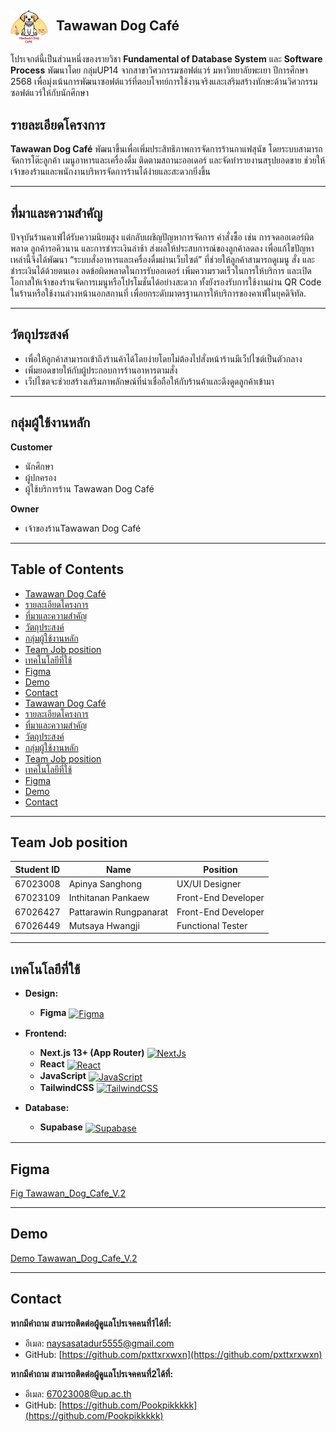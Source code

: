 ## <img src="public/logo.png" alt="หน้าแรกของโปรเจค" width="60" style="vertical-align: middle; margin-right: 8px;"/> Tawawan Dog Café

โปรเจกต์นี้เป็นส่วนหนึ่งของรายวิชา **Fundamental of Database System** และ **Software Process** พัฒนาโดย กลุ่มUP14 จากสาขาวิศวกรรมซอฟต์แวร์ มหาวิทยาลัยพะเยา ปีการศึกษา 2568 เพื่อมุ่งเน้นการพัฒนาซอฟต์แวร์ที่ตอบโจทย์การใช้งานจริงและเสริมสร้างทักษะด้านวิศวกรรมซอฟต์แวร์ให้กับนักศึกษา

## รายละเอียดโครงการ
**Tawawan Dog Café** พัฒนาขึ้นเพื่อเพิ่มประสิทธิภาพการจัดการร้านกาแฟสุนัข โดยระบบสามารถจัดการโต๊ะลูกค้า เมนูอาหารและเครื่องดื่ม ติดตามสถานะออเดอร์ และจัดทำรายงานสรุปยอดขาย ช่วยให้เจ้าของร้านและพนักงานบริหารจัดการร้านได้ง่ายและสะดวกยิ่งขึ้น

---
## ที่มาและความสำคัญ
ปัจจุบันร้านคาเฟ่ได้รับความนิยมสูง แต่กลับเผชิญปัญหาการจัดการ คำสั่งซื้อ เช่น การจดออเดอร์ผิดพลาด ลูกค้ารอคิวนาน และการชำระเงินล่าช้า ส่งผลให้ประสบการณ์ของลูกค้าลดลง เพื่อแก้ไขปัญหาเหล่านี้จึงได้พัฒนา “ระบบสั่งอาหารและเครื่องดื่มผ่านเว็บไซต์” ที่ช่วยให้ลูกค้าสามารถดูเมนู สั่ง และชำระเงินได้ด้วยตนเอง ลดข้อผิดพลาดในการรับออเดอร์ เพิ่มความรวดเร็วในการให้บริการ และเปิดโอกาสให้เจ้าของร้านจัดการเมนูหรือโปรโมชั่นได้อย่างสะดวก ทั้งยังรองรับการใช้งานผ่าน QR Code ในร้านหรือใช้งานล่วงหน้านอกสถานที่ เพื่อยกระดับมาตรฐานการให้บริการของคาเฟ่ในยุคดิจิทัล.

---
## วัตถุประสงค์
- เพื่อให้ลูกค้าสามารถเข้าถึงร้านค้าได้โดยง่ายโดยไม่ต้องไปสั่งหน้าร้านมีเว็ปไซต์เป็นตัวกลาง
-   เพิ่มยอดขายให้กับผู้ประกอบการร้านอาหารตามสั่ง
-   เว็ปไซตจะช่วยสร้างเสริมภาพลักษณ์ที่น่าเชื่อถือให้กับร้านค้าและดึงดูดลูกค้าเข้ามา

---
## กลุ่มผู้ใช้งานหลัก
**Customer**
-   นักศึกษา
-   ผู้ปกครอง
-  ผู้ใช้บริการร้าน Tawawan Dog Café

**Owner**
-   เจ้าของร้านTawawan Dog Café
---


## Table of Contents
- [Tawawan Dog Café](#tawawan-dog-café)
- [รายละเอียดโครงการ](#รายละเอียดโครงการ)
- [ที่มาและความสำคัญ](#ที่มาและความสำคัญ)
- [วัตถุประสงค์](#วัตถุประสงค์)
- [กลุ่มผู้ใช้งานหลัก](#กลุ่มผู้ใช้งานหลัก)
- [Team Job position](#team-job-position)
- [เทคโนโลยีที่ใช้](#เทคโนโลยีที่ใช้)
- [Figma](#figma)
- [Demo](#demo)
- [Contact](#contact)
- [Tawawan Dog Café](#tawawan-dog-café)
- [รายละเอียดโครงการ](#รายละเอียดโครงการ)
- [ที่มาและความสำคัญ](#ที่มาและความสำคัญ)
- [วัตถุประสงค์](#วัตถุประสงค์)
- [กลุ่มผู้ใช้งานหลัก](#กลุ่มผู้ใช้งานหลัก)
- [Team Job position](#team-job-position)
- [เทคโนโลยีที่ใช้](#เทคโนโลยีที่ใช้)
- [Figma](#figma)
- [Demo](#demo)
- [Contact](#contact)

---

## Team Job position
| **Student ID** | **Name**               | **Position**            |
|-----------------|------------------------|--------------------------|
| 67023008        | Apinya Sanghong        | UX/UI Designer           |
| 67023109        | Inthitanan Pankaew     | Front-End Developer      |
| 67026427        | Pattarawin Rungpanarat | Front-End Developer      |
| 67026449        | Mutsaya Hwangji        | Functional Tester        |

---


## เทคโนโลยีที่ใช้

- **Design:**
  - **Figma** <a href="https://www.figma.com/" target="_blank" rel="noreferrer"><img src="https://raw.githubusercontent.com/danielcranney/readme-generator/main/public/icons/skills/figma-colored.svg" alt="Figma" title="Figma" width="20" height="20" style="vertical-align: middle;" /></a>

- **Frontend:** 
  - **Next.js 13+ (App Router)** <a href="https://nextjs.org/docs" target="_blank" rel="noreferrer"><img src="https://raw.githubusercontent.com/danielcranney/readme-generator/main/public/icons/skills/nextjs-colored-dark.svg" alt="NextJs" title="NextJs" width="20" height="20" style="vertical-align: middle;" /></a>  
  - **React** <a href="https://reactjs.org/" target="_blank" rel="noreferrer"><img src="https://raw.githubusercontent.com/danielcranney/readme-generator/main/public/icons/skills/react-colored.svg" alt="React" title="React" width="20" height="20" style="vertical-align: middle;" /></a>  
  - **JavaScript** <a href="https://developer.mozilla.org/en-US/docs/Web/JavaScript" target="_blank" rel="noreferrer"><img src="https://raw.githubusercontent.com/danielcranney/readme-generator/main/public/icons/skills/javascript-colored.svg" alt="JavaScript" title="JavaScript" width="20" height="20" style="vertical-align: middle;" /></a>  
  - **TailwindCSS** <a href="https://tailwindcss.com/" target="_blank" rel="noreferrer"><img src="https://raw.githubusercontent.com/danielcranney/readme-generator/main/public/icons/skills/tailwindcss-colored.svg" alt="TailwindCSS" title="TailwindCSS" width="20" height="20" style="vertical-align: middle;" /></a>

- **Database:** 
  - **Supabase** <a href="https://supabase.io/" target="_blank" rel="noreferrer"><img src="https://raw.githubusercontent.com/danielcranney/readme-generator/main/public/icons/skills/supabase-colored.svg" alt="Supabase" title="Supabase" width="20" height="20" style="vertical-align: middle;" /></a>

---
## Figma
[Fig Tawawan_Dog_Cafe_V.2](https://www.figma.com/design/2wJkQzfOfAY033oJN8Ofo9/Project-G.UP14?node-id=1-2&t=66GEXJLVoQ84awMg-1)

---
## Demo
[Demo Tawawan_Dog_Cafe_V.2](https://tawawan-dog-cafe-v-2.vercel.app/)

---

## Contact
**หากมีคำถาม สามารถติดต่อผู้ดูแลโปรเจคคนที่1ได้ที่:**
  -  อีเมล: naysasatadur5555@gmail.com
  -  GitHub: [https://github.com/pxttxrxwxn](https://github.com/pxttxrxwxn)
  
**หากมีคำถาม สามารถติดต่อผู้ดูแลโปรเจคคนที่2ได้ที่:**
  -  อีเมล: 67023008@up.ac.th
  -  GitHub: [https://github.com/Pookpikkkkk](https://github.com/Pookpikkkkk)
